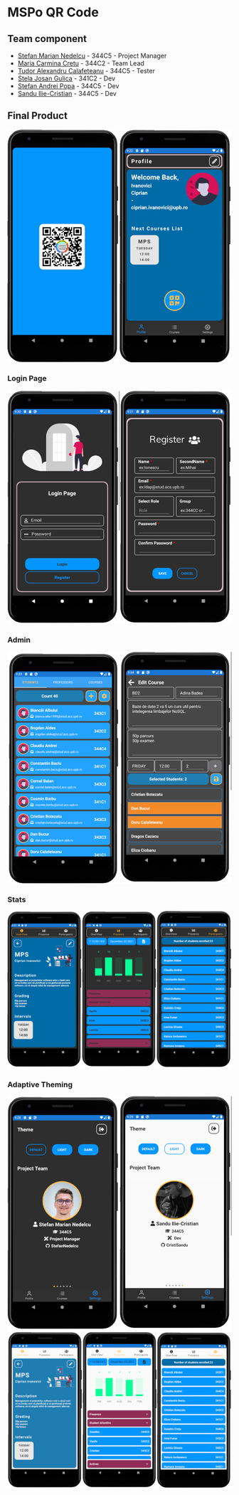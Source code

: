 # MSPo QR Code

## Team component

- [Stefan Marian Nedelcu](https://github.com/StefanNedelcu) - 344C5 - Project Manager
- [Maria Carmina Cretu](https://github.com/mariacarmina) - 344C2 - Team Lead
- [Tudor Alexandru Calafeteanu](https://github.com/tcalaf) - 344C5 - Tester
- [Stela Josan Gulica](https://github.com/stelajg) - 341C2 - Dev
- [Stefan Andrei Popa](https://github.com/stefanp0pa) - 344C5 - Dev
- [Sandu Ilie-Cristian](https://github.com/CristiSandu) - 344C5 - Dev

## Final Product

![](/Img/Picture1.png)

### Login Page

![](/Img/Picture6.png)

### Admin

![](/Img/Picture4.png)

### Stats

![](/Img/Picture5.png)

### Adaptive Theming

![](/Img/Picture7.png)
![](/Img/Picture8.png)
